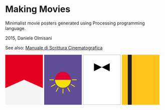 # Making Movies
Minimalist movie posters generated using Processing programming language.

2015, Daniele Olmisani

See also: [Manuale di Scrittura Cinematografica](https://github.com/mad4j/processing-movies/blob/master/manuale-di-programmazione-cinematografica/README.md)

<img src="rush/rush.png" width="120px" title="Rush">
<img src="from_dusk_till_dawn/from-dusk-till-dawn.png" width="120px" title="From Dusk till Dawn">
<img src="dr_no/dr-no.png" width="120px" title="Dr. No">
<img src="kill_bill/kill-bill.png" width="120px" title="Kill Bill">
